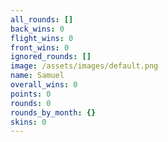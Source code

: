 ```yaml
---
all_rounds: []
back_wins: 0
flight_wins: 0
front_wins: 0
ignored_rounds: []
image: /assets/images/default.png
name: Samuel
overall_wins: 0
points: 0
rounds: 0
rounds_by_month: {}
skins: 0
---
```

